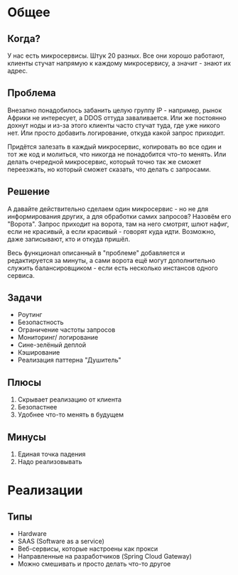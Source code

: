 # Общее
## Когда?
У нас есть микросервисы. Штук 20 разных. Все они хорошо работают, клиенты стучат напрямую к каждому микросервису, а значит - знают их адрес.

## Проблема
Внезапно понадобилось забанить целую группу IP - например, рынок Африки не интересует, а DDOS оттуда заваливается. Или же постоянно дохнут ноды и из-за этого клиенты часто стучат туда, где уже никого нет.
Или просто добавить логирование, откуда какой запрос приходит.

Придётся залезать в каждый микросервис, копировать во все один и тот же код и молиться, что никогда не понадобится что-то менять. Или делать очередной микросервис, который точно так же сможет переезжать, но который сможет сказать, что делать с запросами.

## Решение
А давайте действительно сделаем один микросервис - но не для информирования других, а для обработки самих запросов? Назовём его "Ворота".
Запрос приходит на ворота, там на него смотрят, шлют нафиг, если не красивый, а если красивый - говорят куда идти. Возможно, даже записывают, кто и откуда пришёл.

Весь функционал описанный в "проблеме" добавляется и редактируется за минуты, а сами ворота ещё могут дополнительно служить балансировщиком - если есть несколько инстансов одного сервиса.

## Задачи
- Роутинг
- Безопастность
- Ограничение частоты запросов
- Мониторинг/ логирование
- Сине-зелёный деплой
- Кэширование
- Реализация паттерна "Душитель"

## Плюсы
1. Скрывает реализацию от клиента
2. Безопастнее
3. Удобнее что-то менять в будущем

## Минусы
1. Единая точка падения
2. Надо реализовывать

# Реализации
## Типы
- Hardware
- SAAS (Software as a service)
- Веб-сервисы, которые настроены как прокси
- Направленные на разработчиков (Spring Cloud Gateway)
- Можно смешивать и просто делать что-то другое